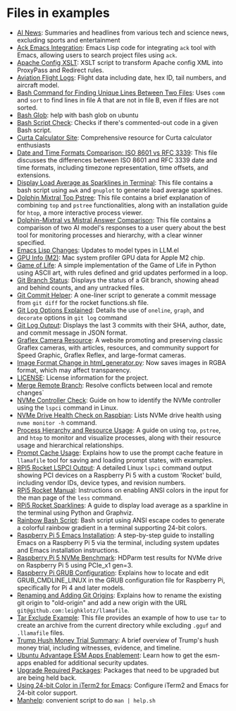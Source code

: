 # Files in examples
- [AI News](tensor-mixtral-news.txt): Summaries and headlines from various tech and science news, excluding sports and entertainment
- [Ack Emacs Integration](ack-emacs.txt): Emacs Lisp code for integrating `ack` tool with Emacs, allowing users to search project files using `ack`.
- [Apache Config XSLT](tensor-mixtral-xslt.txt): XSLT script to transform Apache config XML into ProxyPass and Redirect rules.
- [Aviation Flight Logs](mac-coco1090log.txt): Flight data including date, hex ID, tail numbers, and aircraft model.
- [Bash Command for Finding Unique Lines Between Two Files](mac-file-compare.txt): Uses `comm` and `sort` to find lines in file A that are not in file B, even if files are not sorted.
- [Bash Glob](ubuntu-bash-glob-make-this-work.txt): help with bash glob on ubuntu
- [Bash Script Check](tensor-llm-comments.txt): Checks if there's commented-out code in a given Bash script.
- [Curta Calculator Site](mac-summarize-website.txt): Comprehensive resource for Curta calculator enthusiasts
- [Date and Time Formats Comparison: ISO 8601 vs RFC 3339](tensor-mixtral-iso-8601.txt): This file discusses the differences between ISO 8601 and RFC 3339 date and time formats, including timezone representation, time offsets, and extensions.
- [Display Load Average as Sparklines in Terminal](rpi5-mistral-sparklines.txt): This file contains a bash script using `awk` and `gnuplot` to generate load average sparklines.
- [Dolphin Mixtral Top Pstree](dolphin-mixtral-top-pstree.txt): This file contains a brief explanation of combining `top` and `pstree` functionalities, along with an installation guide for `htop`, a more interactive process viewer.
- [Dolphin-Mixtral vs Mistral Answer Comparison](dolphin-mixtral-mistral-rating.txt): This file contains a comparison of two AI model's responses to a user query about the best tool for monitoring processes and hierarchy, with a clear winner specified.
- [Emacs Lisp Changes](emacs-lisp-dolphin-mistral-help-commit.txt): Updates to model types in LLM.el
- [GPU Info (M2)](mac-system-profiler-gpu.txt): Mac system profiler GPU data for Apple M2 chip.
- [Game of Life](game-of-life-py.txt): A simple implementation of the Game of Life in Python using ASCII art, with rules defined and grid updates performed in a loop.
- [Git Branch Status](git-fu.txt): Displays the status of a Git branch, showing ahead and behind counts, and any untracked files.
- [Git Commit Helper](rpi5-rocket-help-commit.txt): A one-liner script to generate a commit message from `git diff` for the rocket functions.sh file.
- [Git Log Options Explained](explain-the-options.txt): Details the use of `oneline`, `graph`, and `decorate` options in `git log` command
- [Git Log Output](nuextract-dwim.txt): Displays the last 3 commits with their SHA, author, date, and commit message in JSON format.
- [Graflex Camera Resource](sumarize.txt): A website promoting and preserving classic Graflex cameras, with articles, resources, and community support for Speed Graphic, Graflex Reflex, and large-format cameras.
- [Image Format Change in html_generator.py](git-diff-upstream.txt): Now saves images in RGBA format, which may affect transparency.
- [LICENSE](nuextract-ls.txt): License information for the project.
- [Merge Remote Branch](git-fu-2.txt): Resolve conflicts between local and remote changes`
- [NVMe Controller Check](rpi5-rocket-nvme-controller.txt): Guide on how to identify the NVMe controller using the `lspci` command in Linux.
- [NVMe Drive Health Check on Raspbian](rpi5-nvme.txt): Lists NVMe drive health using `nvme monitor -h` command.
- [Process Hierarchy and Resource Usage](mistral-top-pstree.txt): A guide on using `top`, `pstree`, and `htop` to monitor and visualize processes, along with their resource usage and hierarchical relationships.
- [Prompt Cache Usage](mixtral-prompt-cache.txt): Explains how to use the prompt cache feature in `llamafile` tool for saving and loading prompt states, with examples.
- [RPI5 Rocket LSPCI Output](rpi5-rocket-lspci.txt): A detailed Linux `lspci` command output showing PCI devices on a Raspberry Pi 5 with a custom 'Rocket' build, including vendor IDs, device types, and revision numbers.
- [RPi5 Rocket Manual](rpi5-rocket.txt): Instructions on enabling ANSI colors in the input for the man page of the `less` command.
- [RPi5 Rocket Sparklines](rpi5-rocket-sparklines.txt): A guide to display load average as a sparkline in the terminal using Python and Graphviz.
- [Rainbow Bash Script](bash-rainbow-mixtral.txt): Bash script using ANSI escape codes to generate a colorful rainbow gradient in a terminal supporting 24-bit colors.
- [Raspberry Pi 5 Emacs Installation](rpi5-emacs-install.txt): A step-by-step guide to installing Emacs on a Raspberry Pi 5 via the terminal, including system updates and Emacs installation instructions.
- [Raspberry Pi 5 NVMe Benchmark](rpi5-rocket-hdparm.txt): HDParm test results for NVMe drive on Raspberry Pi 5 using PCIe_x1 gen=3.
- [Raspberry Pi GRUB Configuration](rpi5-rocket-grub.txt): Explains how to locate and edit GRUB_CMDLINE_LINUX in the GRUB configuration file for Raspberry Pi, specifically for Pi 4 and later models.
- [Renaming and Adding Git Origins](git-fork.txt): Explains how to rename the existing git origin to "old-origin" and add a new origin with the URL `git@github.com:leighklotz/llamafile`.
- [Tar Exclude Example](tar-exclude-gguf-llamafiles.txt): This file provides an example of how to use `tar` to create an archive from the current directory while excluding `.gguf` and `.llamafile` files.
- [Trump Hush Money Trial Summary](summarize-news-yahoo.txt): A brief overview of Trump's hush money trial, including witnesses, evidence, and timeline.
- [Ubuntu Advantage ESM Apps Enablement](ubuntu-advantage-mixtral.txt): Learn how to get the esm-apps enabled for additional security updates.
- [Upgrade Required Packages](apt-held-back.txt): Packages that need to be upgraded but are being held back.
- [Using 24-bit Color in iTerm2 for Emacs](mac-iterm2-emacs.txt): Configure iTerm2 and Emacs for 24-bit color support.
- [Manhelp](manhelp-ack-egg.txt): convenient script to do `man | help.sh`
